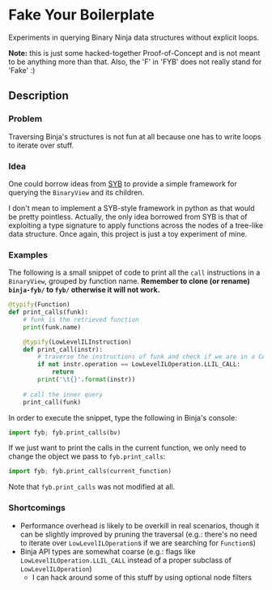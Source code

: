# Fake Your Boilerplate

Experiments in querying Binary Ninja data structures without explicit loops.

**Note:** this is just some hacked-together Proof-of-Concept and is not meant to be anything more than that.
          Also, the 'F' in 'FYB' does not really stand for 'Fake' :)

## Description

### Problem

Traversing Binja's structures is not fun at all because one has to write loops to iterate over stuff.

### Idea

One could borrow ideas from [SYB](https://www.microsoft.com/en-us/research/wp-content/uploads/2003/01/hmap.pdf)
to provide a simple framework for querying the `BinaryView` and its children.

I don't mean to implement a SYB-style framework in python as that would be pretty pointless.
Actually, the only idea borrowed from SYB is that of exploiting a type signature to
apply functions across the nodes of a tree-like data structure.
Once again, this project is just a toy experiment of mine.

### Examples

The following is a small snippet of code to print all the `call` instructions in a `BinaryView`,
grouped by function name.
**Remember to clone (or rename) `binja-fyb/` to `fyb/` otherwise it will not work.**

```python
@typify(Function)
def print_calls(funk):
    # funk is the retrieved function
    print(funk.name)

    @typify(LowLevelILInstruction)
    def print_call(instr):
        # traverse the instructions of funk and check if we are in a CALL
        if not instr.operation == LowLevelILOperation.LLIL_CALL:
            return
        print('\t{}'.format(instr))
    
    # call the inner query
    print_call(funk)
```

In order to execute the snippet, type the following in Binja's console:

```python
import fyb; fyb.print_calls(bv)
```

If we just want to print the calls in the current function, we only need to change
the object we pass to `fyb.print_calls`:

```python
import fyb; fyb.print_calls(current_function)
```

Note that `fyb.print_calls` was not modified at all.

### Shortcomings

* Performance overhead is likely to be overkill in real scenarios,
  though it can be slightly improved by pruning the traversal
  (e.g.: there's no need to iterate over `LowLevelILOperation`s if we are searching for `Function`s)
* Binja API types are somewhat coarse
  (e.g.: flags like `LowLevelILOperation.LLIL_CALL` instead of a proper subclass of `LowLevelILOperation`)
  * I can hack around some of this stuff by using optional node filters
